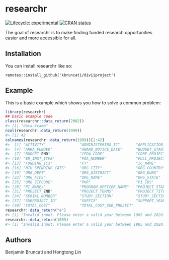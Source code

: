
<!-- README.md is generated from README.Rmd. Please edit that file -->

# researchr

<!-- badges: start -->

[![Lifecycle:
experimental](https://img.shields.io/badge/lifecycle-experimental-orange.svg)](https://lifecycle.r-lib.org/articles/stages.html#experimental)
[![CRAN
status](https://www.r-pkg.org/badges/version/kbruncati)](https://CRAN.R-project.org/package=researchr)
<!-- badges: end -->

The goal of researchr is to make finding funded research opportunities
easier and more accessible for all.

## Installation

You can install researchr like so:

    remotes::install_github('kbruncati/diviiproject')

## Example

This is a basic example which shows you how to solve a common problem:

``` r
library(researchr)
## basic example code
class(researchr::data_return(2002))
#> [1] "data.frame"
ncol(researchr::data_return(1999))  
#> [1] 42
colnames(researchr::data_return(1999))[2:42]
#>  [1] "ACTIVITY"               "ADMINISTERING_IC"       "APPLICATION_TYPE"      
#>  [4] "ARRA_FUNDED"            "AWARD_NOTICE_DATE"      "BUDGET_START"          
#>  [7] "BUDGET_END"             "CFDA_CODE"              "CORE_PROJECT_NUM"      
#> [10] "ED_INST_TYPE"           "FOA_NUMBER"             "FULL_PROJECT_NUM"      
#> [13] "FUNDING_ICs"            "FY"                     "IC_NAME"               
#> [16] "NIH_SPENDING_CATS"      "ORG_CITY"               "ORG_COUNTRY"           
#> [19] "ORG_DEPT"               "ORG_DISTRICT"           "ORG_DUNS"              
#> [22] "ORG_FIPS"               "ORG_NAME"               "ORG_STATE"             
#> [25] "ORG_ZIPCODE"            "PHR"                    "PI_IDS"                
#> [28] "PI_NAMEs"               "PROGRAM_OFFICER_NAME"   "PROJECT_START"         
#> [31] "PROJECT_END"            "PROJECT_TERMS"          "PROJECT_TITLE"         
#> [34] "SERIAL_NUMBER"          "STUDY_SECTION"          "STUDY_SECTION_NAME"    
#> [37] "SUBPROJECT_ID"          "SUFFIX"                 "SUPPORT_YEAR"          
#> [40] "TOTAL_COST"             "TOTAL_COST_SUB_PROJECT"
researchr::data_return("a")
#> [1] "Invalid input. Please enter a valid year between 1985 and 2020."
researchr::data_return(1805)
#> [1] "Invalid input. Please enter a valid year between 1985 and 2020."
```

## Authors

Benjamin Bruncati and Hongtong Lin
